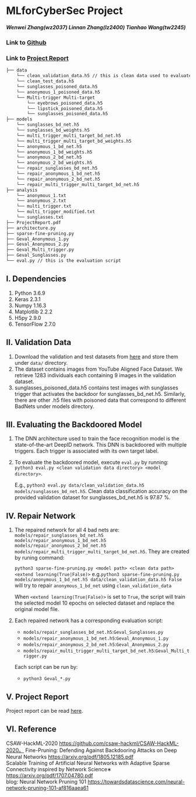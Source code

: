# MLforCyberSec Project
##### Wenwei Zhang(wz2037) Linnan Zhang(lz2400) Tianhao Wang(tw2245)
### Link to [Github](https://github.com/wwZhang0215/cyber_ml_project)
### Link to [Project Report](ProjectReport.pdf)

```bash
├── data 
    └── clean_validation_data.h5 // this is clean data used to evaluate the BadNet and design the backdoor defense
    └── clean_test_data.h5
    └── sunglasses_poisoned_data.h5
    └── anonymous_1_poisoned_data.h5
    └── Multi-trigger Multi-target
        └── eyebrows_poisoned_data.h5
        └── lipstick_poisoned_data.h5
        └── sunglasses_poisoned_data.h5
├── models
    └── sunglasses_bd_net.h5
    └── sunglasses_bd_weights.h5
    └── multi_trigger_multi_target_bd_net.h5
    └── multi_trigger_multi_target_bd_weights.h5
    └── anonymous_1_bd_net.h5
    └── anonymous_1_bd_weights.h5
    └── anonymous_2_bd_net.h5
    └── anonymous_2_bd_weights.h5
    └── repair_sunglasses_bd_net.h5
    └── repair_anonymous_1_bd_net.h5
    └── repair_anonymous_2_bd_net.h5
    └── repair_multi_trigger_multi_target_bd_net.h5
├── analysis
    └── anonymous_1.txt
    └── anonymous_2.txt
    └── multi_trigger.txt
    └── multi_trigger_modified.txt
    └── sunglasses.txt
├── ProjectReport.pdf
├── architecture.py
├── sparse-fine-pruning.py
├── Geval_Anonymous_1.py
├── Geval_Anonymous_2.py
├── Geval_Multi_trigger.py
├── Geval_Sunglasses.py
└── eval.py // this is the evaluation script
```

## I. Dependencies
   1. Python 3.6.9
   2. Keras 2.3.1
   3. Numpy 1.16.3
   4. Matplotlib 2.2.2
   5. H5py 2.9.0
   6. TensorFlow 2.7.0
   
## II. Validation Data
   1. Download the validation and test datasets from [here](https://drive.google.com/drive/folders/13o2ybRJ1BkGUvfmQEeZqDo1kskyFywab?usp=sharing) and store them under `data/` directory.
   2. The dataset contains images from YouTube Aligned Face Dataset. We retrieve 1283 individuals each containing 9 images in the validation dataset.
   3. sunglasses_poisoned_data.h5 contains test images with sunglasses trigger that activates the backdoor for sunglasses_bd_net.h5. Similarly, there are other .h5 files with poisoned data that correspond to different BadNets under models directory.

## III. Evaluating the Backdoored Model
   1. The DNN architecture used to train the face recognition model is the state-of-the-art DeepID network. This DNN is backdoored with multiple triggers. Each trigger is associated with its own target label. 
   2. To evaluate the backdoored model, execute `eval.py` by running:  
      `python3 eval.py <clean validation data directory> <model directory>`.

      
      
      E.g., `python3 eval.py data/clean_validation_data.h5  models/sunglasses_bd_net.h5`. Clean data classification accuracy on the provided validation dataset for sunglasses_bd_net.h5 is 97.87 %.

## IV. Repair Network
   1. The repaired network for all 4 bad nets are: `models/repair_sunglasses_bd_net.h5` `models/repair_anonymous_1_bd_net.h5` `models/repair_anonymous_2_bd_net.h5` `models/repair_multi_trigger_multi_target_bd_net.h5`. 
   They are created by runing command:

      `python3 sparse-fine-pruning.py <model path> <clean data path> <extend learning(True|False)>`
      e.g.`python3 sparse-fine-pruning.py models/anonymous_1_bd_net.h5 data/clean_validation_data.h5 False` will try to repair `anonymous_1_bd_net` using `clean_validation_data`

      When `<extend learning(True|False)>` is set to `True`, the script will train the selected model 10 epochs on selected dataset and replace the original model file.
   
   2. Each repaired network has a corresponding evaluation script:
      -  `models/repair_sunglasses_bd_net.h5`:`Geval_Sunglasses.py`
      -  `models/repair_anonymous_1_bd_net.h5`:`Geval_Anonymous_1.py`
      -  `models/repair_anonymous_2_bd_net.h5`:`Geval_Anonymous_2.py`
      -  `models/repair_multi_trigger_multi_target_bd_net.h5`:`Geval_Multi_trigger.py`

      Each script can be run by:
      - `python3 Geval_*.py`

## V. Project Report
   Project report can be read [here](ProjectReport.pdf).
## VI. Reference
   CSAW-HackML-2020    https://github.com/csaw-hackml/CSAW-HackML-2020。
   Fine-Pruning: Defending Against Backdooring Attacks on Deep Neural Networks   https://arxiv.org/pdf/1805.12185.pdf  
   Scalable Training of Artificial Neural Networks with Adaptive Sparse Connectivity inspired by Network Science∗  https://arxiv.org/pdf/1707.04780.pdf  
   blog: Neural Network Pruning 101 https://towardsdatascience.com/neural-network-pruning-101-af816aaea61  
